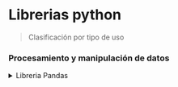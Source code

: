 # Librerias python
> Clasificación por tipo de uso

### Procesamiento y manipulación de datos

<details>
<summary>Libreria Pandas</summary>    

<code>import pandas as pd</code>

* DESCRIPCION: 
  <p>
  Pandas es una poderosa librería de Python diseñada para la manipulación y análisis de datos de manera eficiente. Proporciona estructuras de datos flexibles, como DataFrames, que permiten organizar y trabajar con conjuntos de datos tabulares de una manera intuitiva. Pandas facilita la limpieza, filtrado y transformación de datos, así como el manejo de operaciones estadísticas básicas. Además, ofrece herramientas para la importación y exportación de datos desde y hacia una variedad de formatos, facilitando la integración con diversas fuentes de datos. Gracias a su versatilidad y eficacia, Pandas se ha convertido en una herramienta fundamental en el ecosistema de ciencia de datos y análisis en Python.
  </p>

</details>
